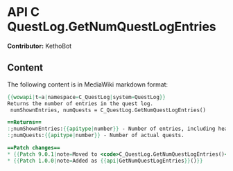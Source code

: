 # API C QuestLog.GetNumQuestLogEntries

**Contributor:** KethoBot

## Content

The following content is in MediaWiki markdown format:

```mediawiki
{{wowapi|t=a|namespace=C_QuestLog|system=QuestLog}}
Returns the number of entries in the quest log.
 numShownEntries, numQuests = C_QuestLog.GetNumQuestLogEntries()

==Returns==
:;numShownEntries:{{apitype|number}} - Number of entries, including headers and invisible content.
:;numQuests:{{apitype|number}} - Number of actual quests.

==Patch changes==
* {{Patch 9.0.1|note=Moved to <code>C_QuestLog.GetNumQuestLogEntries()</code>}}
* {{Patch 1.0.0|note=Added as {{api|GetNumQuestLogEntries}}()}}
```